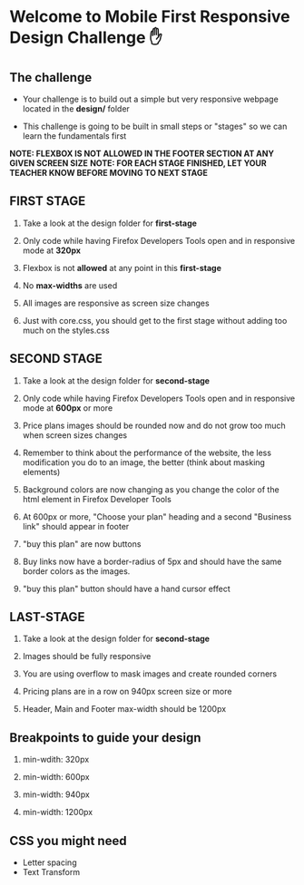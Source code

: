 # Welcome to Mobile First Responsive Design Challenge ✋

## The challenge

- Your challenge is to build out a simple but very responsive webpage located in the **design/** folder

- This challenge is going to be built in small steps or "stages" so we can learn the fundamentals first

**NOTE: FLEXBOX IS NOT ALLOWED IN THE FOOTER SECTION AT ANY GIVEN SCREEN SIZE**
**NOTE: FOR EACH STAGE FINISHED, LET YOUR TEACHER KNOW BEFORE MOVING TO NEXT STAGE**

## FIRST STAGE

1.  Take a look at the design folder for **first-stage**

2.  Only code while having Firefox Developers Tools open and in responsive mode at **320px**

3.  Flexbox is not **allowed** at any point in this **first-stage** 

4.  No **max-widths** are used

5.  All images are responsive as screen size changes 

6.  Just with core.css, you should get to the
    first stage without adding too much on the styles.css

## SECOND STAGE

1.  Take a look at the design folder for **second-stage**

2.  Only code while having Firefox Developers Tools open and in responsive mode at **600px** or more

3.  Price plans images should be rounded now and do not grow too much when screen sizes changes

4.  Remember to think about the performance of the website, the less modification you do to an image, the better (think about masking elements)

5.  Background colors are now changing as you change the color of the html element in Firefox Developer Tools
    
6.  At 600px or more, "Choose your plan" heading and a second "Business link" should appear in footer

7.  "buy this plan" are now buttons

8.  Buy links now have a border-radius of 5px and should have the same border colors
    as the images.

9.  "buy this plan" button should have a hand cursor effect

## LAST-STAGE

1.  Take a look at the design folder for **second-stage**

2.  Images should be fully responsive

3.  You are using overflow to mask images and create rounded corners

4.  Pricing plans are in a row on 940px screen size or more

5. Header, Main and Footer max-width should be 1200px


## Breakpoints to guide your design

1. min-wdith: 320px

2. min-width: 600px

3. min-width: 940px

4. min-width: 1200px


## CSS you might need

-   Letter spacing
-   Text Transform